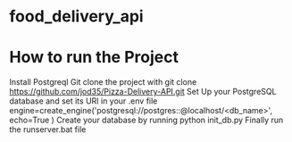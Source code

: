 # food_delivery_api

# How to run the Project
Install Postgreql
Git clone the project with  git clone https://github.com/jod35/Pizza-Delivery-API.git
Set Up your PostgreSQL database and set its URI in your .env file
engine=create_engine('postgresql://postgres:<username>:<password>@localhost/<db_name>',
    echo=True
)
Create your database by running python init_db.py
Finally run the runserver.bat file
